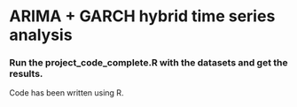 # ARIMA + GARCH hybrid time series analysis

### Run the project_code_complete.R with the datasets and get the results.

Code has been written using R.
